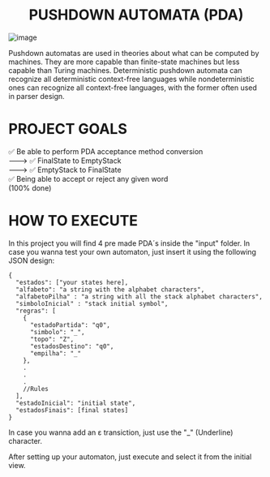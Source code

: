 <h1 align="center">
   PUSHDOWN AUTOMATA (PDA)
</h1>

![image](https://user-images.githubusercontent.com/36866624/122079295-a7af2900-cdd3-11eb-989c-63318eeb84c7.png)

Pushdown automatas are used in theories about what can be computed by machines. They are more capable than finite-state machines but less capable than Turing machines. Deterministic pushdown automata can recognize all deterministic context-free languages while nondeterministic ones can recognize all context-free languages, with the former often used in parser design.


# PROJECT GOALS

✅ Be able to perform PDA acceptance method conversion  <br />
 --->  ✅ FinalState to EmptyStack <br />
 --->  ✅ EmptyStack to FinalState <br />
✅ Being able to accept or reject any given word <br />
(100% done)

# HOW TO EXECUTE

In this project you will find 4 pre made PDA´s inside the "input" folder.
In case you wanna test your own automaton, just insert it using the following JSON design:

```
{
  "estados": ["your states here],  
  "alfabeto": "a string with the alphabet characters", 
  "alfabetoPilha" : "a string with all the stack alphabet characters", 
  "simboloInicial" : "stack initial symbol", 
  "regras": [  
    {
      "estadoPartida": "q0", 
      "simbolo": "_",
      "topo": "Z", 
      "estadosDestino": "q0", 
      "empilha": "_"  
    },  
    .  
    . 
    .
    //Rules 
  ],  
  "estadoInicial": "initial state", 
  "estadosFinais": [final states] 
} 
```

In case you wanna add an ε transiction, just use the "_" (Underline) character. 


After setting up your automaton, just execute and select it from the initial view.













